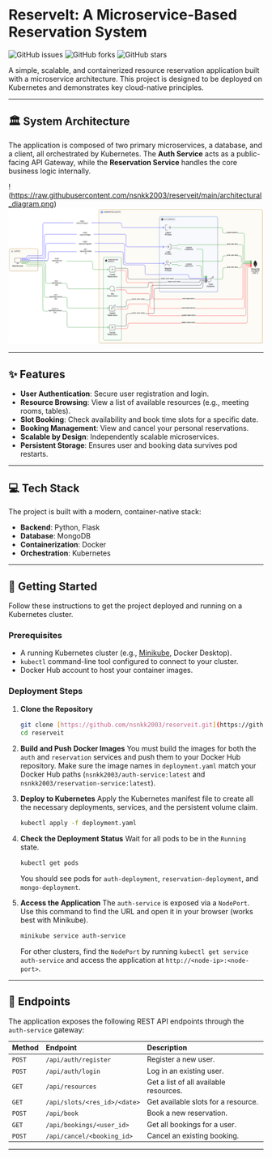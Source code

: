 # ReserveIt: A Microservice-Based Reservation System

![GitHub issues](https://img.shields.io/github/issues/nsnkk2003/reserveit) ![GitHub forks](https://img.shields.io/github/forks/nsnkk2003/reserveit) ![GitHub stars](https://img.shields.io/github/stars/nsnkk2003/reserveit)

A simple, scalable, and containerized resource reservation application built with a microservice architecture. This project is designed to be deployed on Kubernetes and demonstrates key cloud-native principles.

***

## 🏛️ System Architecture

The application is composed of two primary microservices, a database, and a client, all orchestrated by Kubernetes. The **Auth Service** acts as a public-facing API Gateway, while the **Reservation Service** handles the core business logic internally.

!(https://raw.githubusercontent.com/nsnkk2003/reserveit/main/architectural_diagram.png)
![Project Overview Document: Bookstore App](architectural_diagram.png)

***

## ✨ Features

- **User Authentication**: Secure user registration and login.
- **Resource Browsing**: View a list of available resources (e.g., meeting rooms, tables).
- **Slot Booking**: Check availability and book time slots for a specific date.
- **Booking Management**: View and cancel your personal reservations.
- **Scalable by Design**: Independently scalable microservices.
- **Persistent Storage**: Ensures user and booking data survives pod restarts.

***

## 💻 Tech Stack

The project is built with a modern, container-native stack:

- **Backend**: Python, Flask
- **Database**: MongoDB
- **Containerization**: Docker
- **Orchestration**: Kubernetes

***

## 🚀 Getting Started

Follow these instructions to get the project deployed and running on a Kubernetes cluster.

### Prerequisites

- A running Kubernetes cluster (e.g., [Minikube](https://minikube.sigs.k8s.io/docs/start/), Docker Desktop).
- `kubectl` command-line tool configured to connect to your cluster.
- Docker Hub account to host your container images.

### Deployment Steps

1.  **Clone the Repository**
    ```bash
    git clone [https://github.com/nsnkk2003/reserveit.git](https://github.com/nsnkk2003/reserveit.git)
    cd reserveit
    ```

2.  **Build and Push Docker Images**
    You must build the images for both the `auth` and `reservation` services and push them to your Docker Hub repository. Make sure the image names in `deployment.yaml` match your Docker Hub paths (`nsnkk2003/auth-service:latest` and `nsnkk2003/reservation-service:latest`).

3.  **Deploy to Kubernetes**
    Apply the Kubernetes manifest file to create all the necessary deployments, services, and the persistent volume claim.
    ```bash
    kubectl apply -f deployment.yaml
    ```

4.  **Check the Deployment Status**
    Wait for all pods to be in the `Running` state.
    ```bash
    kubectl get pods
    ```
    You should see pods for `auth-deployment`, `reservation-deployment`, and `mongo-deployment`.

5.  **Access the Application**
    The `auth-service` is exposed via a `NodePort`. Use this command to find the URL and open it in your browser (works best with Minikube).
    ```bash
    minikube service auth-service
    ```
    For other clusters, find the `NodePort` by running `kubectl get service auth-service` and access the application at `http://<node-ip>:<node-port>`.

***

## 🔌 Endpoints

The application exposes the following REST API endpoints through the `auth-service` gateway:

| Method | Endpoint                    | Description                           |
| :----- | :-------------------------- | :------------------------------------ |
| `POST` | `/api/auth/register`        | Register a new user.                  |
| `POST` | `/api/auth/login`           | Log in an existing user.              |
| `GET`  | `/api/resources`            | Get a list of all available resources.|
| `GET`  | `/api/slots/<res_id>/<date>`| Get available slots for a resource.   |
| `POST` | `/api/book`                 | Book a new reservation.               |
| `GET`  | `/api/bookings/<user_id>`   | Get all bookings for a user.          |
| `POST` | `/api/cancel/<booking_id>`  | Cancel an existing booking.           |

***



